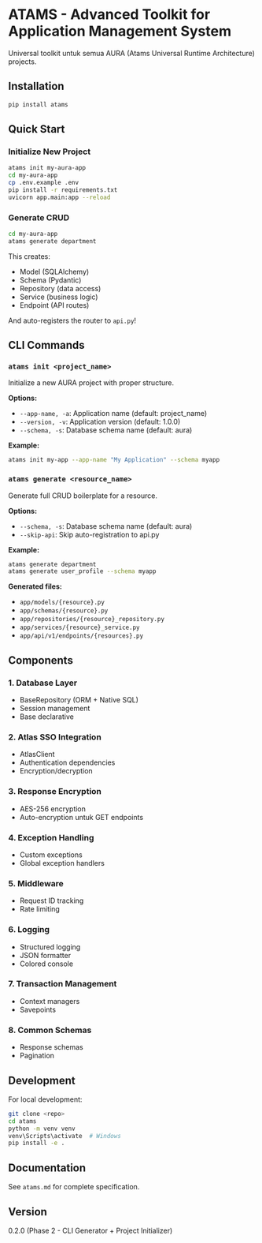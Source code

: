 # ATAMS - Advanced Toolkit for Application Management System

Universal toolkit untuk semua AURA (Atams Universal Runtime Architecture) projects.

## Installation

```bash
pip install atams
```

## Quick Start

### Initialize New Project

```bash
atams init my-aura-app
cd my-aura-app
cp .env.example .env
pip install -r requirements.txt
uvicorn app.main:app --reload
```

### Generate CRUD

```bash
cd my-aura-app
atams generate department
```

This creates:
- Model (SQLAlchemy)
- Schema (Pydantic)
- Repository (data access)
- Service (business logic)
- Endpoint (API routes)

And auto-registers the router to `api.py`!

## CLI Commands

### `atams init <project_name>`

Initialize a new AURA project with proper structure.

**Options:**
- `--app-name, -a`: Application name (default: project_name)
- `--version, -v`: Application version (default: 1.0.0)
- `--schema, -s`: Database schema name (default: aura)

**Example:**
```bash
atams init my-app --app-name "My Application" --schema myapp
```

### `atams generate <resource_name>`

Generate full CRUD boilerplate for a resource.

**Options:**
- `--schema, -s`: Database schema name (default: aura)
- `--skip-api`: Skip auto-registration to api.py

**Example:**
```bash
atams generate department
atams generate user_profile --schema myapp
```

**Generated files:**
- `app/models/{resource}.py`
- `app/schemas/{resource}.py`
- `app/repositories/{resource}_repository.py`
- `app/services/{resource}_service.py`
- `app/api/v1/endpoints/{resources}.py`

## Components

### 1. Database Layer

- BaseRepository (ORM + Native SQL)
- Session management
- Base declarative

### 2. Atlas SSO Integration

- AtlasClient
- Authentication dependencies
- Encryption/decryption

### 3. Response Encryption

- AES-256 encryption
- Auto-encryption untuk GET endpoints

### 4. Exception Handling

- Custom exceptions
- Global exception handlers

### 5. Middleware

- Request ID tracking
- Rate limiting

### 6. Logging

- Structured logging
- JSON formatter
- Colored console

### 7. Transaction Management

- Context managers
- Savepoints

### 8. Common Schemas

- Response schemas
- Pagination

## Development

For local development:

```bash
git clone <repo>
cd atams
python -m venv venv
venv\Scripts\activate  # Windows
pip install -e .
```

## Documentation

See `atams.md` for complete specification.

## Version

0.2.0 (Phase 2 - CLI Generator + Project Initializer)
